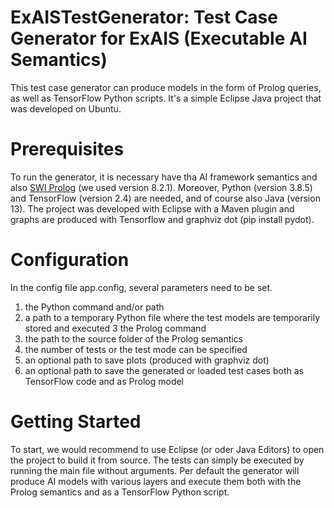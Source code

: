 # ExAISTestGenerator: Test Case Generator for ExAIS (Executable AI Semantics)
This test case generator can produce models in the form of Prolog queries, as well as TensorFlow Python scripts.
It's a simple Eclipse Java project that was developed on Ubuntu.

# Prerequisites
To run the generator, it is necessary have tha AI framework semantics and also [SWI Prolog](https://www.swi-prolog.org) (we used version 8.2.1).
Moreover, Python (version 3.8.5) and TensorFlow (version 2.4) are needed, and of course also Java (version 13).
The project was developed with Eclipse with a Maven plugin and graphs are produced with Tensorflow and graphviz dot (pip install pydot).

# Configuration
In the config file app.config, several parameters need to be set.
1. the Python command and/or path
2. a path to a temporary Python file where the test models are temporarily stored and executed
3  the Prolog command
4. the path to the source folder of the Prolog semantics
5. the number of tests or the test mode can be specified
6. an optional path to save plots (produced with graphviz dot)
7. an optional path to save the generated or loaded test cases both as TensorFlow code and as Prolog model


# Getting Started
To start, we would recommend to use Eclipse (or oder Java Editors) to open the project to build it from source.
The tests can simply be executed by running the main file without arguments.
Per default the generator will produce AI models with various layers and execute them both with the Prolog semantics and as a TensorFlow Python script.
